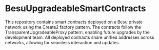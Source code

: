 # BesuUpgradeableSmartContracts
This repository contains smart contracts deployed on a Besu private network using the Create2 factory pattern. The contracts follow the TransparentUpgradeableProxy pattern, enabling future upgrades by the development team. All deployed contracts share unified addresses across networks, allowing for seamless interaction and updates. 
